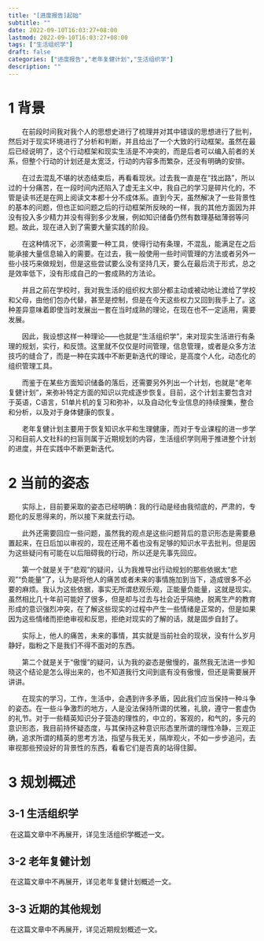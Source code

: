 ```yaml
---
title: "[进度报告]起始"
subtitle: ""
date: 2022-09-10T16:03:27+08:00
lastmod: 2022-09-10T16:03:27+08:00
tags: ["生活组织学"]
draft: false
categories: ["进度报告","老年复健计划","生活组织学"]
description: ""
---
```


# 1 背景

&emsp;&emsp;在前段时间我对我个人的思想史进行了梳理并对其中错误的思想进行了批判，然后对于现实环境进行了分析和判断，并且给出了一个大致的行动框架。虽然在最后已经说明了，这个行动框架和现实生活是不冲突的，而是后者可以编入前者的关系，但整个行动的计划还是太宽泛，行动的内容多而繁杂，还没有明确的安排。

&emsp;&emsp;在过去混乱不堪的状态结束后，再看看现状。过去我一直是在“找出路”，所以过的十分痛苦，在一段时间内还陷入了虚无主义中，我自己的学习是碎片化的，不管是读书还是在网上阅读文本都十分不成体系。直到今天，虽然解决了一些背景性的基本的问题，但也正如问题之后的行动框架所反映的一样，我的其他方面因为并没有投入多少精力并没有得到多少发展，例如知识储备仍然有数理基础薄弱等问题。故此，现在进入到了需要大量实践的阶段。

&emsp;&emsp;在这种情况下，必须需要一种工具，使得行动有条理，不混乱，能满足在之后能承接大量信息输入的需要。在过去，我一般使用一些时间管理的方法或者另外一些小技巧来做规划，但是这些尝试要么没有坚持几天，要么在最后流于形式，总之是效率低下，没有形成自己的一套成熟的方法论。

&emsp;&emsp;并且之前在学校时，我对我生活的组织权大部分都主动或被动地让渡给了学校和父母，由他们包办代替，甚至是控制，但是在今天这些权力又回到我手上了。这种差异意味着即使当时发展出一套在当时成熟的理论，在现在也不一定适用，需要发展。

&emsp;&emsp;因此，我设想这样一种理论——也就是“生活组织学”，来对现实生活进行有条理的规划，实行，和反馈。这里就不仅仅是时间管理，信息管理，或者是众多方法技巧的缝合了，而是一种在实践中不断更新迭代的理论，是高度个人化，动态化的组织管理工具。

&emsp;&emsp;而鉴于在某些方面知识储备的落后，还需要另外列出一个计划，也就是“老年复健计划”，来弥补特定方面的知识以完成逐步恢复。目前，这个计划主要包含对于英语，C语言，51单片机的复习和弥补，以及自动化专业信息的持续搜集，整合和分析，以及对于身体健康的恢复。

&emsp;&emsp;老年复健计划主要用于恢复知识水平和生理健康，而对于专业课程的进一步学习和目前人文社科的扫盲则属于近期规划的内容，生活组织学则用于推进整个计划的进度，并在实践中不断更新迭代。

# 2 当前的姿态

&emsp;&emsp;实际上，目前要采取的姿态已经明确：我的行动是经由我彻底的，严肃的，专题化的反思得来的，所以接下来就去行动。

&emsp;&emsp;此外还需要回应一些问题，虽然我的观点是这些问题背后的意识形态是需要悬置起来，在日后加以审视的，现在还用不着也没有足够的知识水平去批判。但是因为这些疑问有可能在以后阻碍我的行动，所以还是先事先回应。

&emsp;&emsp;第一个就是关于“悲观”的疑问，认为我推导出行动规划的那些依据太“悲观”“负能量”了，认为是将他人的痛苦或者未来的事情施加到当下，造成很多不必要的麻烦。我认为这些依据，事实无所谓悲观乐观，正能量负能量，这就是现实。虽然相比几十年前可能好了很多，但是却与过去与社会近乎隔绝，脱离生产的教育形成的意识强烈冲突，在了解这些现实的过程中产生一些情绪是正常的，但是如果因为这些情绪而拒绝审视和反思，拒绝对现实的了解的话，就是固步自封了。

&emsp;&emsp;实际上，他人的痛苦，未来的事情，其实就是当前社会的现状，没有什么岁月静好，脂粉之下是我们不得不面对的东西。

&emsp;&emsp;第二个就是关于“傲慢”的疑问，认为我的姿态是傲慢的，虽然我无法进一步知晓这个结论是怎么得出来的，也不知道我行文间到底有没有傲慢，但还是需要展开讲讲。

&emsp;&emsp;在现实的学习，工作，生活中，会遇到许多矛盾，因此我们应当保持一种斗争的姿态。在一些斗争激烈的地方，人是没法保持所谓的优雅，礼貌，遵守一套虚伪的礼节。对于一些精英知识分子营造的理性的，中立的，客观的，和气的，多元的意识形态，我目前持怀疑态度，与其保持这种意识形态里所谓的理性冷静，三观正确，追求所谓的精英的思考方法，指望与我无关，隔岸观火，不如一步步追问，去审视那些预设好的背景性的东西，看看它们是否真的站得住脚。

# 3 规划概述

## 3-1 生活组织学

​		在这篇文章中不再展开，详见生活组织学概述一文。

## 3-2 老年复健计划

​		在这篇文章中不再展开，详见老年复健计划概述一文。

## 3-3 近期的其他规划

​		在这篇文章中不再展开，详见近期规划概述一文。